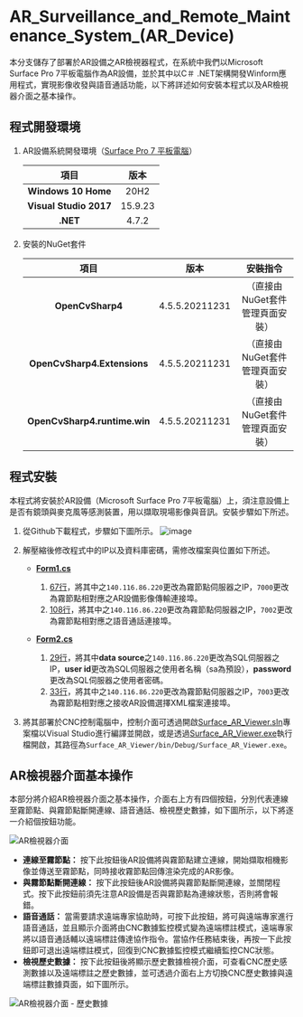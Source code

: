 # AR_Surveillance_and_Remote_Maintenance_System_(AR_Device)
本分支儲存了部署於AR設備之AR檢視器程式，在系統中我們以Microsoft Surface Pro 7平板電腦作為AR設備，並於其中以C＃ .NET架構開發Winform應用程式，實現影像收發與語音通話功能，以下將詳述如何安裝本程式以及AR檢視器介面之基本操作。

## 程式開發環境
1. AR設備系統開發環境（[Surface Pro 7 平板電腦](https://www.microsoft.com/zh-tw/surface/devices/surface-pro-7#techspecs)）

    |**項目**|**版本**|
    |:---:|:---:|
    |**Windows 10 Home**|20H2|
    |**Visual Studio 2017**|15.9.23|
    |**.NET**|4.7.2|

2. 安裝的NuGet套件

    |**項目**|**版本**|**安裝指令**
    |:---:|:---:|:---:
    |**OpenCvSharp4**|4.5.5.20211231|（直接由NuGet套件管理頁面安裝）
    |**OpenCvSharp4.Extensions**|4.5.5.20211231|（直接由NuGet套件管理頁面安裝）
    |**OpenCvSharp4.runtime.win**|4.5.5.20211231|（直接由NuGet套件管理頁面安裝）

## 程式安裝
本程式將安裝於AR設備（Microsoft Surface Pro 7平板電腦）上，須注意設備上是否有鏡頭與麥克風等感測裝置，用以擷取現場影像與音訊。安裝步驟如下所述。

1. 從Github下載程式，步驟如下圖所示。
![image](https://user-images.githubusercontent.com/77768660/189074875-4b47ccd4-b389-40bd-afaa-330b314ae958.png)

2. 解壓縮後修改程式中的IP以及資料庫密碼，需修改檔案與位置如下所述。
    * [**Form1.cs**](https://github.com/vf19961226/AR_Surveillance_and_Remote_Maintenance_System/blob/AR_Device/Surface_AR_Viewer/Form1.cs)
        1. [67行](https://github.com/vf19961226/AR_Surveillance_and_Remote_Maintenance_System/blob/AR_Device/Surface_AR_Viewer/Form1.cs#L67)，將其中之`140.116.86.220`更改為霧節點伺服器之IP，`7000`更改為霧節點相對應之AR設備影像傳輸連接埠。
        2. [108行](https://github.com/vf19961226/AR_Surveillance_and_Remote_Maintenance_System/blob/AR_Device/Surface_AR_Viewer/Form1.cs#L108)，將其中之`140.116.86.220`更改為霧節點伺服器之IP，`7002`更改為霧節點相對應之語音通話連接埠。
        
    * [**Form2.cs**](https://github.com/vf19961226/AR_Surveillance_and_Remote_Maintenance_System/blob/AR_Device/Surface_AR_Viewer/Form2.cs)
        1. [29行](https://github.com/vf19961226/AR_Surveillance_and_Remote_Maintenance_System/blob/AR_Device/Surface_AR_Viewer/Form2.cs#L29)，將其中**data source**之`140.116.86.220`更改為SQL伺服器之IP，**user id**更改為SQL伺服器之使用者名稱（sa為預設），**password**更改為SQL伺服器之使用者密碼。
        2. [33行](https://github.com/vf19961226/AR_Surveillance_and_Remote_Maintenance_System/blob/AR_Device/Surface_AR_Viewer/Form2.cs#L33)，將其中之`140.116.86.220`更改為霧節點伺服器之IP，`7003`更改為霧節點相對應之接收AR設備選擇XML檔案連接埠。

3. 將其部署於CNC控制電腦中，控制介面可透過開啟[Surface_AR_Viewer.sln](https://github.com/vf19961226/AR_Surveillance_and_Remote_Maintenance_System/blob/AR_Device/Surface_AR_Viewer.sln)專案檔以Visual Studio進行編譯並開啟，或是透過[Surface_AR_Viewer.exe](https://github.com/vf19961226/AR_Surveillance_and_Remote_Maintenance_System/blob/AR_Device/Surface_AR_Viewer/bin/Debug/Surface_AR_Viewer.exe)執行檔開啟，其路徑為`Surface_AR_Viewer/bin/Debug/Surface_AR_Viewer.exe`。

## AR檢視器介面基本操作
本部分將介紹AR檢視器介面之基本操作，介面右上方有四個按鈕，分別代表連線至霧節點、與霧節點斷開連線、語音通話、檢視歷史數據，如下圖所示，以下將逐一介紹個按鈕功能。

![AR檢視器介面](https://user-images.githubusercontent.com/77768660/189081715-39b23b0e-86c7-49a1-a31d-c998769473cf.png)

* **連線至霧節點：** 按下此按鈕後AR設備將與霧節點建立連線，開始擷取相機影像並傳送至霧節點，同時接收霧節點回傳渲染完成的AR影像。
* **與霧節點斷開連線：** 按下此按鈕後AR設備將與霧節點斷開連線，並關閉程式。按下此按鈕前須先注意AR設備是否與霧節點為連線狀態，否則將會報錯。
* **語音通話：** 當需要請求遠端專家協助時，可按下此按鈕，將可與遠端專家進行語音通話，並且顯示介面將由CNC數據監控模式變為遠端標註模式，遠端專家將以語音通話輔以遠端標註傳達協作指令。當協作任務結束後，再按一下此按鈕即可退出遠端標註模式，回復到CNC數據監控模式繼續監控CNC狀態。
* **檢視歷史數據：** 按下此按鈕後將顯示歷史數據檢視介面，可查看CNC歷史感測數據以及遠端標註之歷史數據，並可透過介面右上方切換CNC歷史數據與遠端標註數據頁面，如下圖所示。

![AR檢視器介面 - 歷史數據](https://user-images.githubusercontent.com/77768660/189082435-27b218a1-186b-40b9-896c-abbc8e71b7bc.png)
